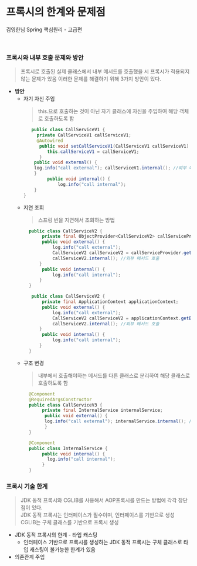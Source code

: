 # 프록시의 한계와 문제점
김영한님 Spring 핵심원리 - 고급편

<br>

### 프록시와 내부 호출 문제와 방안
> 프록시로 호출된 실제 클래스에서 내부 메서드를 호출했을 시 프록시가 적용되지 않는 문제가 있음
> 이러한 문제를 해결하기 위해 3가지 방안이 있다.
  * **방안**
    * 자기 자신 주입
      > this.으로 호출하는 것이 아닌 자기 클래스에 자신을 주입하여 해당 객체로 호출하도록 함
      ```java
         public class CallServiceV1 {
           private CallServiceV1 callServiceV1;
           @Autowired
            public void setCallServiceV1(CallServiceV1 callServiceV1) {
               this.callServiceV1 = callServiceV1;
            }
          public void external() {
          log.info("call external"); callServiceV1.internal(); //외부 메서드 호출
          }
               public void internal() {
                   log.info("call internal");
          }
      }
      ```
    * 지연 조회
      > 스프링 빈을 지연해서 조회하는 방법
      ```java
        public class CallServiceV2 {
             private final ObjectProvider<CallServiceV2> callServiceProvider;
             public void external() {
                 log.info("call external");
                 CallServiceV2 callServiceV2 = callServiceProvider.getObject();
                 callServiceV2.internal(); //외부 메서드 호출
            }
             public void internal() {
                 log.info("call internal");
            }
        }
      ```
      ```java
         public class CallServiceV2 {
             private final ApplicationContext applicationContext;
             public void external() {
                 log.info("call external");
                 CallServiceV2 callServiceV2 = applicationContext.getBean(CallServiceV2.class);
                 callServiceV2.internal(); //외부 메서드 호출
            }
             public void internal() {
                 log.info("call internal");
            }
        }
      ```
    * 구조 변경
      > 내부에서 호출해야하는 메서드를 다른 클래스로 분리하여 해당 클래스로 호출하도록 함
      ```java
        @Component
        @RequiredArgsConstructor
        public class CallServiceV3 {
             private final InternalService internalService;
              public void external() {
              log.info("call external"); internalService.internal(); //외부 메서드 호출
              }
        }
      ```
      ```java
        @Component
        public class InternalService {
             public void internal() {
               log.info("call internal");
             }
        }
      ```
      
### 프록시 기술 한계 
> JDK 동적 프록시와 CGLIB를 사용해서 AOP프록시를 만드는 방법에 각각 장단점이 있다.    
> JDK 동적 프록시는 인터페이스가 필수이며, 인터페이스를 기반으로 생성    
> CGLIB는 구체 클래스를 기반으로 프록시 생성
* JDK 동적 프록시의 한계 - 타입 캐스팅
  * 인터페이스 기반으로 프록시를 생성하는 JDK 동적 프록시는 구체 클래스로 타입 캐스팅이 불가능한 한계가 있음
* 의존관계 주입
